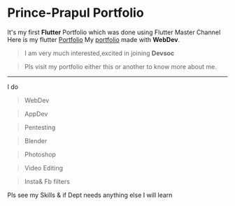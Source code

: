 # Prince-Prapul Portfolio
It's my first **Flutter** Portfolio which was done using Flutter Master Channel
Here is my flutter [Portfolio](https://prince-prapul.github.io/#)
My [portfolio](prapul.netlify.app) made with **WebDev**.

>I am very much interested,excited in joining **Devsoc**

>Pls visit my portfolio either this or another to know more about me.

********
I do

>WebDev

>AppDev

>Pentesting

>Blender

>

>Photoshop

>Video Editing 

>Insta& Fb filters

Pls see my Skills & if Dept needs anything else I will learn 
